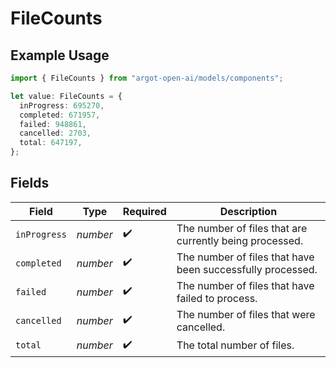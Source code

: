 # FileCounts

## Example Usage

```typescript
import { FileCounts } from "argot-open-ai/models/components";

let value: FileCounts = {
  inProgress: 695270,
  completed: 671957,
  failed: 948861,
  cancelled: 2703,
  total: 647197,
};
```

## Fields

| Field                                                      | Type                                                       | Required                                                   | Description                                                |
| ---------------------------------------------------------- | ---------------------------------------------------------- | ---------------------------------------------------------- | ---------------------------------------------------------- |
| `inProgress`                                               | *number*                                                   | :heavy_check_mark:                                         | The number of files that are currently being processed.    |
| `completed`                                                | *number*                                                   | :heavy_check_mark:                                         | The number of files that have been successfully processed. |
| `failed`                                                   | *number*                                                   | :heavy_check_mark:                                         | The number of files that have failed to process.           |
| `cancelled`                                                | *number*                                                   | :heavy_check_mark:                                         | The number of files that were cancelled.                   |
| `total`                                                    | *number*                                                   | :heavy_check_mark:                                         | The total number of files.                                 |